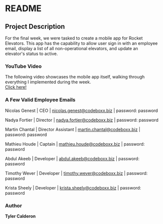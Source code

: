 # README

## Project Description
For the final week, we were tasked to create a mobile app for Rocket Elevators.
This app has the capability to allow user sign in with an employee email, display a list of all non-operational elevators,
and update an elevator's status to active.

### YouTube Video
The following video showcases the mobile app itself, walking through everything I implemented during the week.<br />
<a href="https://youtu.be/sfgjWsySXj4">Click here!</a>

### A Few Valid Employee Emails
Nicolas Genest | CEO | nicolas.genest@codeboxx.biz | password: password

Nadya Fortier | Director | nadya.fortier@codeboxx.biz | password: password

Martin Chantal | Director Assistant | martin.chantal@codeboxx.biz | password: password

Mathieu Houde | Captain | mathieu.houde@codeboxx.biz | password: password

Abdul Akeeb | Developer | abdul.akeeb@codeboxx.biz | password: password

Timothy Wever | Developer | timothy.wever@codeboxx.biz | password: password

Krista Sheely | Developer | krista.sheely@codeboxx.biz | password: password 

### Author
<strong>Tyler Calderon</strong>
